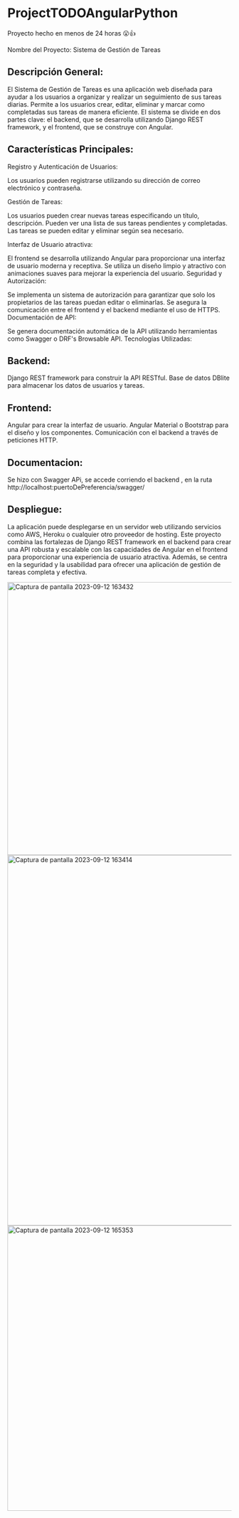 # ProjectTODOAngularPython
Proyecto hecho en menos de 24 horas 😮👍

Nombre del Proyecto: Sistema de Gestión de Tareas

## Descripción General:

El Sistema de Gestión de Tareas es una aplicación web diseñada para ayudar a los usuarios a organizar y realizar un seguimiento de sus tareas diarias. Permite a los usuarios crear, 
editar, eliminar y marcar como completadas sus tareas de manera eficiente. El sistema se divide en dos partes clave: el backend, que se desarrolla utilizando Django REST framework, y el frontend, que se construye con Angular.

## Características Principales:

Registro y Autenticación de Usuarios:

Los usuarios pueden registrarse utilizando su dirección de correo electrónico y contraseña.

Gestión de Tareas:

Los usuarios pueden crear nuevas tareas especificando un título, descripción.
Pueden ver una lista de sus tareas pendientes y completadas.
Las tareas se pueden editar y eliminar según sea necesario.

Interfaz de Usuario atractiva:

El frontend se desarrolla utilizando Angular para proporcionar una interfaz de usuario moderna y receptiva.
Se utiliza un diseño limpio y atractivo con animaciones suaves para mejorar la experiencia del usuario.
Seguridad y Autorización:

Se implementa un sistema de autorización para garantizar que solo los propietarios de las tareas puedan editar o eliminarlas.
Se asegura la comunicación entre el frontend y el backend mediante el uso de HTTPS.
Documentación de API:

Se genera documentación automática de la API utilizando herramientas como Swagger o DRF's Browsable API.
Tecnologías Utilizadas:

## Backend:

Django REST framework para construir la API RESTful.
Base de datos DBlite para almacenar los datos de usuarios y tareas.

## Frontend:

Angular para crear la interfaz de usuario.
Angular Material o Bootstrap para el diseño y los componentes.
Comunicación con el backend a través de peticiones HTTP.

## Documentacion:

Se hizo con Swagger APi, se accede corriendo el backend , en la ruta http://localhost:puertoDePreferencia/swagger/

## Despliegue:

La aplicación puede desplegarse en un servidor web utilizando servicios como AWS, Heroku o cualquier otro proveedor de hosting.
Este proyecto combina las fortalezas de Django REST framework en el backend para crear una API robusta y escalable con las capacidades de Angular en 
el frontend para proporcionar una experiencia de usuario atractiva. Además, se centra en la seguridad y la usabilidad para ofrecer una aplicación de gestión de tareas completa y efectiva.

<img width="614" alt="Captura de pantalla 2023-09-12 163432" src="https://github.com/LucasA75/ProjectTODOAngularPython/assets/115661399/239bfd73-09bc-47aa-b366-17a7f3203286">
<img width="833" alt="Captura de pantalla 2023-09-12 163414" src="https://github.com/LucasA75/ProjectTODOAngularPython/assets/115661399/d66e9d3e-5159-4260-a924-1abb4e029506">
<img width="642" alt="Captura de pantalla 2023-09-12 165353" src="https://github.com/LucasA75/ProjectTODOAngularPython/assets/115661399/f73ac300-f242-4918-8876-c4e2437f993c">
